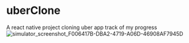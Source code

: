 # uberClone
A react native project cloning uber app
track of my progress
![simulator_screenshot_F006417B-DBA2-4719-A06D-46908AF7945D](https://user-images.githubusercontent.com/81357407/158900532-5425b1c7-7c4c-432c-bf59-48d279874956.png)
